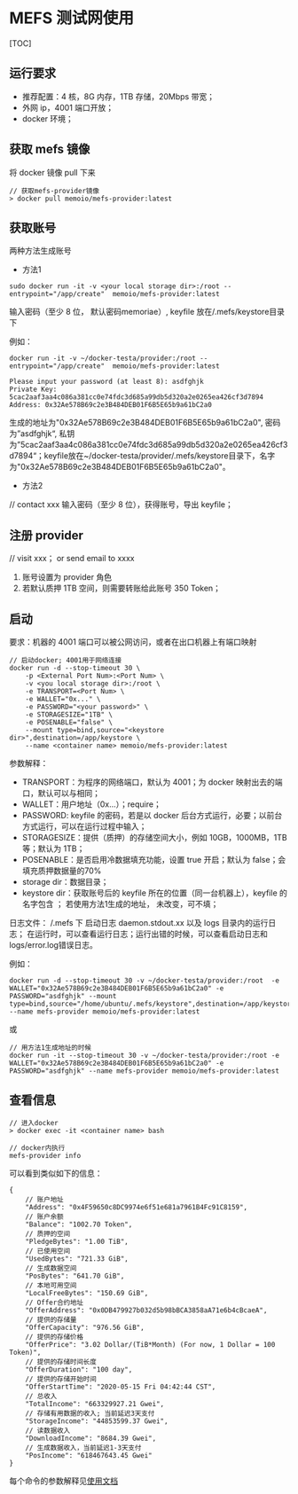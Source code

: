 # MEFS 测试网使用

[TOC]

## 运行要求

- 推荐配置：4 核，8G 内存，1TB 存储，20Mbps 带宽；
- 外网 ip，4001 端口开放；
- docker 环境；

## 获取 mefs 镜像

将 docker 镜像 pull 下来

```shell
// 获取mefs-provider镜像
> docker pull memoio/mefs-provider:latest
```

## 获取账号

两种方法生成账号

+ 方法1

```shell
sudo docker run -it -v <your local storage dir>:/root --entrypoint="/app/create"  memoio/mefs-provider:latest

```

输入密码（至少 8 位， 默认密码memoriae）, keyfile 放在<your local storage dir>/.mefs/keystore目录下

例如：

```shell
docker run -it -v ~/docker-testa/provider:/root --entrypoint="/app/create"  memoio/mefs-provider:latest

Please input your password (at least 8): asdfghjk
Private Key: 5cac2aaf3aa4c086a381cc0e74fdc3d685a99db5d320a2e0265ea426cf3d7894
Address: 0x32Ae578B69c2e3B484DEB01F6B5E65b9a61bC2a0
```

生成的地址为"0x32Ae578B69c2e3B484DEB01F6B5E65b9a61bC2a0", 密码为”asdfghjk“, 私钥为”5cac2aaf3aa4c086a381cc0e74fdc3d685a99db5d320a2e0265ea426cf3d7894“；keyfile放在~/docker-testa/provider/.mefs/keystore目录下，名字为"0x32Ae578B69c2e3B484DEB01F6B5E65b9a61bC2a0"。


+ 方法2

// contact xxx
输入密码（至少 8 位），获得账号，导出 keyfile；

## 注册 provider

// visit xxx； or send email to xxxx

1. 账号设置为 provider 角色
2. 若默认质押 1TB 空间，则需要转账给此账号 350 Token；


## 启动

要求：机器的 4001 端口可以被公网访问，或者在出口机器上有端口映射

```docker
// 启动docker; 4001用于网络连接
docker run -d --stop-timeout 30 \
    -p <External Port Num>:<Port Num> \
    -v <you local storage dir>:/root \
    -e TRANSPORT=<Port Num> \
    -e WALLET="0x..." \
    -e PASSWORD="<your password>" \
    -e STORAGESIZE="1TB" \
    -e POSENABLE="false" \
    --mount type=bind,source="<keystore dir>",destination=/app/keystore \
    --name <container name> memoio/mefs-provider:latest
```

参数解释：

- TRANSPORT：<Port Num>为程序的网络端口，默认为 4001；<External Port Num>为 docker 映射出去的端口，默认可以与<Port Num>相同；
- WALLET：用户地址（0x...）；require；
- PASSWORD: keyfile 的密码，若是以 docker 后台方式运行，必要；以前台方式运行，可以在运行过程中输入；
- STORAGESIZE：提供（质押）的存储空间大小，例如 10GB，1000MB，1TB 等；默认为 1TB；
- POSENABLE：是否启用冷数据填充功能，设置 true 开启；默认为 false；会填充质押数据量的70\%
- storage dir：数据目录；
- keystore dir：获取账号后的 keyfile 所在的位置（同一台机器上），keyfile 的名字包含 <WALLET>； 若使用方法1生成的地址， <you local storage dir>未改变，可不填；

日志文件：
<storage dir>/.mefs 下 启动日志 daemon.stdout.xx 以及 logs 目录内的运行日志；
在运行时，可以查看运行日志；运行出错的时候，可以查看启动日志和logs/error.log错误日志。


例如：

```
docker run -d --stop-timeout 30 -v ~/docker-testa/provider:/root  -e WALLET="0x32Ae578B69c2e3B484DEB01F6B5E65b9a61bC2a0" -e PASSWORD="asdfghjk" --mount type=bind,source="/home/ubuntu/.mefs/keystore",destination=/app/keystore --name mefs-provider memoio/mefs-provider:latest
```
或

```
// 用方法1生成地址的时候
docker run -it --stop-timeout 30 -v ~/docker-testa/provider:/root -e WALLET="0x32Ae578B69c2e3B484DEB01F6B5E65b9a61bC2a0" -e PASSWORD="asdfghjk" --name mefs-provider memoio/mefs-provider:latest
```


## 查看信息

```shell
// 进入docker
> docker exec -it <container name> bash
```

```shell
// docker内执行
mefs-provider info
```

可以看到类似如下的信息：

```
{
    // 账户地址
    "Address": "0x4F59650c8DC9974e6f51e681a7961B4Fc91C8159",
    // 账户余额
    "Balance": "1002.70 Token",
    // 质押的空间
    "PledgeBytes": "1.00 TiB",
    // 已使用空间
    "UsedBytes": "721.33 GiB",
    // 生成数据空间
    "PosBytes": "641.70 GiB",
    // 本地可用空间
    "LocalFreeBytes": "150.69 GiB",
    // Offer合约地址
    "OfferAddress": "0x0DB479927b032d5b98bBCA3858aA71e6b4cBcaeA",
    // 提供的存储量
    "OfferCapacity": "976.56 GiB",
    // 提供的存储价格
    "OfferPrice": "3.02 Dollar/(TiB*Month) (For now, 1 Dollar = 100 Token)",
    // 提供的存储时间长度
    "OfferDuration": "100 day",
    // 提供的存储开始时间
    "OfferStartTime": "2020-05-15 Fri 04:42:44 CST",
    // 总收入 
    "TotalIncome": "663329927.21 Gwei",
    // 存储有用数据的收入; 当前延迟3天支付
    "StorageIncome": "44853599.37 Gwei",
    // 读数据收入
    "DownloadIncome": "8684.39 Gwei",
    // 生成数据收入，当前延迟1-3天支付
    "PosIncome": "618467643.45 Gwei"
}
```

每个命令的参数解释见[使用文档](https://github.com/memoio/docs)
